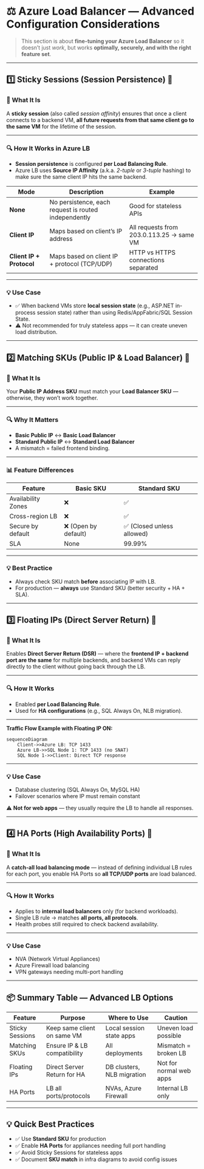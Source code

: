 # ⚖️ Azure Load Balancer — Advanced Configuration Considerations

> This section is about **fine-tuning your Azure Load Balancer** so it doesn’t just _work_, but works **optimally, securely, and with the right feature set**.

---

## 1️⃣ Sticky Sessions (Session Persistence) 🍪

### 📌 What It Is

A **sticky session** (also called _session affinity_) ensures that once a client connects to a backend VM, **all future requests from that same client go to the same VM** for the lifetime of the session.

---

### 🔍 How It Works in Azure LB

- **Session persistence** is configured **per Load Balancing Rule**.
- Azure LB uses **Source IP Affinity** (a.k.a. _2-tuple_ or _3-tuple_ hashing) to make sure the same client IP hits the same backend.

| Mode                     | Description                                          | Example                                  |
| ------------------------ | ---------------------------------------------------- | ---------------------------------------- |
| **None**                 | No persistence, each request is routed independently | Good for stateless APIs                  |
| **Client IP**            | Maps based on client’s IP address                    | All requests from 203.0.113.25 → same VM |
| **Client IP + Protocol** | Maps based on client IP + protocol (TCP/UDP)         | HTTP vs HTTPS connections separated      |

---

### 💡 Use Case

- ✅ When backend VMs store **local session state** (e.g., ASP.NET in-process session state) rather than using Redis/AppFabric/SQL Session State.
- ⚠️ Not recommended for truly stateless apps — it can create uneven load distribution.

---

## 2️⃣ Matching SKUs (Public IP & Load Balancer) 🎯

### 📌 What It Is

Your **Public IP Address SKU** must match your **Load Balancer SKU** — otherwise, they won’t work together.

---

### 🔍 Why It Matters

- **Basic Public IP** ↔ **Basic Load Balancer**
- **Standard Public IP** ↔ **Standard Load Balancer**
- A mismatch = failed frontend binding.

---

### 📊 Feature Differences

| Feature            | Basic SKU            | Standard SKU               |
| ------------------ | -------------------- | -------------------------- |
| Availability Zones | ❌                   | ✅                         |
| Cross-region LB    | ❌                   | ✅                         |
| Secure by default  | ❌ (Open by default) | ✅ (Closed unless allowed) |
| SLA                | None                 | 99.99%                     |

---

### 💡 Best Practice

- Always check SKU match **before** associating IP with LB.
- For production — **always** use Standard SKU (better security + HA + SLA).

---

## 3️⃣ Floating IPs (Direct Server Return) 🌊

### 📌 What It Is

Enables **Direct Server Return (DSR)** — where the **frontend IP + backend port are the same** for multiple backends, and backend VMs can reply directly to the client without going back through the LB.

---

### 🔍 How It Works

- Enabled **per Load Balancing Rule**.
- Used for **HA configurations** (e.g., SQL Always On, NLB migration).

---

**Traffic Flow Example with Floating IP ON:**

```mermaid
sequenceDiagram
    Client->>Azure LB: TCP 1433
    Azure LB->>SQL Node 1: TCP 1433 (no SNAT)
    SQL Node 1->>Client: Direct TCP response
```

---

### 💡 Use Case

- Database clustering (SQL Always On, MySQL HA)
- Failover scenarios where IP must remain constant

⚠️ **Not for web apps** — they usually require the LB to handle all responses.

---

## 4️⃣ HA Ports (High Availability Ports) 🚪

### 📌 What It Is

A **catch-all load balancing mode** — instead of defining individual LB rules for each port, you enable HA Ports so **all TCP/UDP ports** are load balanced.

---

### 🔍 How It Works

- Applies to **internal load balancers** only (for backend workloads).
- Single LB rule → matches **all ports, all protocols**.
- Health probes still required to check backend availability.

---

### 💡 Use Case

- NVA (Network Virtual Appliances)
- Azure Firewall load balancing
- VPN gateways needing multi-port handling

---

## 📦 Summary Table — Advanced LB Options

| Feature         | Purpose                      | Where to Use               | Caution                 |
| --------------- | ---------------------------- | -------------------------- | ----------------------- |
| Sticky Sessions | Keep same client on same VM  | Local session state apps   | Uneven load possible    |
| Matching SKUs   | Ensure IP & LB compatibility | All deployments            | Mismatch = broken LB    |
| Floating IPs    | Direct Server Return for HA  | DB clusters, NLB migration | Not for normal web apps |
| HA Ports        | LB all ports/protocols       | NVAs, Azure Firewall       | Internal LB only        |

---

## 💡 Quick Best Practices

- ✅ Use **Standard SKU** for production
- ✅ Enable **HA Ports** for appliances needing full port handling
- ✅ Avoid Sticky Sessions for stateless apps
- ✅ Document **SKU match** in infra diagrams to avoid config issues
